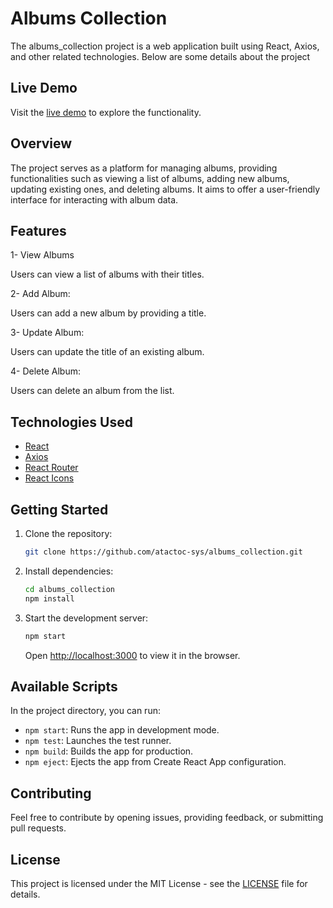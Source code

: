 # Albums Collection

The albums_collection project is a web application built using React, Axios, and other related technologies. Below are some details about the project

## Live Demo

Visit the [live demo](https://atactoc-sys.github.io/albums_collection/) to explore the functionality.

## Overview

The project serves as a platform for managing albums, providing functionalities such as viewing a list of albums, adding new albums, updating existing ones, and deleting albums. It aims to offer a user-friendly interface for interacting with album data.

## Features

1- View Albums

Users can view a list of albums with their titles.

2- Add Album:

Users can add a new album by providing a title.

3- Update Album:

Users can update the title of an existing album.

4- Delete Album:

Users can delete an album from the list.

## Technologies Used

- [React](https://reactjs.org/)
- [Axios](https://axios-http.com/)
- [React Router](https://reactrouter.com/)
- [React Icons](https://react-icons.github.io/react-icons/)

## Getting Started

1. Clone the repository:

    ```bash
    git clone https://github.com/atactoc-sys/albums_collection.git
    ```

2. Install dependencies:

    ```bash
    cd albums_collection
    npm install
    ```

3. Start the development server:

    ```bash
    npm start
    ```

    Open [http://localhost:3000](http://localhost:3000) to view it in the browser.

## Available Scripts

In the project directory, you can run:

- `npm start`: Runs the app in development mode.
- `npm test`: Launches the test runner.
- `npm build`: Builds the app for production.
- `npm eject`: Ejects the app from Create React App configuration.

## Contributing

Feel free to contribute by opening issues, providing feedback, or submitting pull requests.

## License

This project is licensed under the MIT License - see the [LICENSE](LICENSE) file for details.


